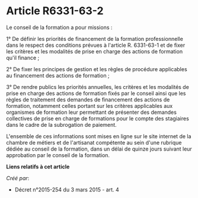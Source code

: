 # Article R6331-63-2

Le conseil de la formation a pour missions : 

1° De définir les priorités de financement de la formation professionnelle dans le respect des conditions prévues à l'article
R. 6331-63-1 et de fixer les critères et les modalités de prise en charge des actions de formation qu'il finance ; 

2° De fixer les principes de gestion et les règles de procédure applicables au financement des actions de formation ; 

3° De rendre publics les priorités annuelles, les critères et les modalités de prise en charge des actions de formation fixés
par le conseil ainsi que les règles de traitement des demandes de financement des actions de formation, notamment celles
portant sur les critères applicables aux organismes de formation leur permettant de présenter des demandes collectives de
prise en charge de formations pour le compte des stagiaires dans le cadre de la subrogation de paiement. 

L'ensemble de ces informations sont mises en ligne sur le site internet de la chambre de métiers et de l'artisanat compétente
au sein d'une rubrique dédiée au conseil de la formation, dans un délai de quinze jours suivant leur approbation par le
conseil de la formation.

**Liens relatifs à cet article**

_Créé par_:

  - Décret n°2015-254 du 3 mars 2015 - art. 4
